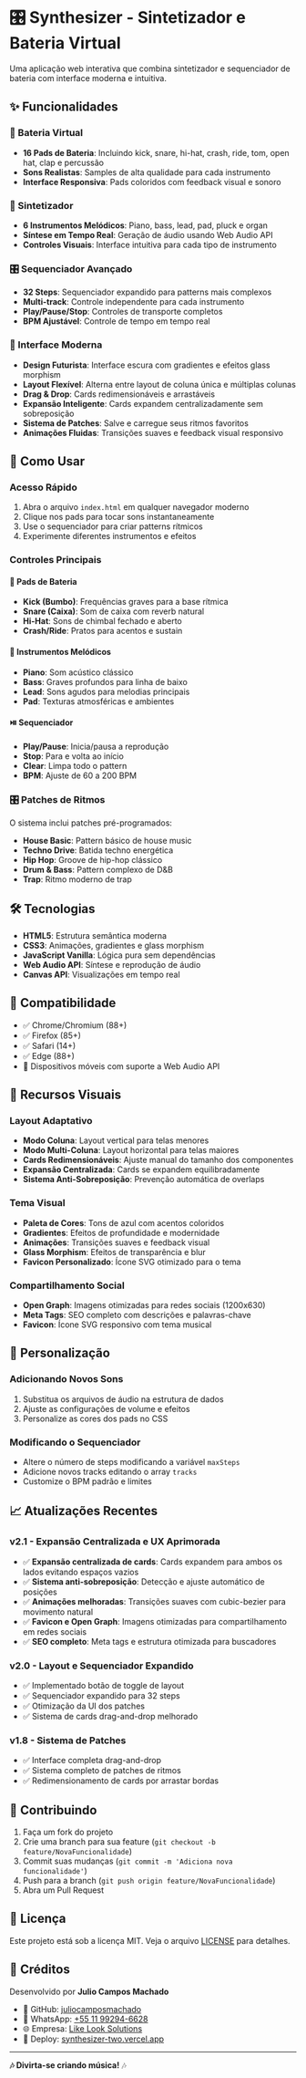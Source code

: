 # 🎛️ Synthesizer - Sintetizador e Bateria Virtual

Uma aplicação web interativa que combina sintetizador e sequenciador de bateria com interface moderna e intuitiva.

## ✨ Funcionalidades

### 🥁 Bateria Virtual
- **16 Pads de Bateria**: Incluindo kick, snare, hi-hat, crash, ride, tom, open hat, clap e percussão
- **Sons Realistas**: Samples de alta qualidade para cada instrumento
- **Interface Responsiva**: Pads coloridos com feedback visual e sonoro

### 🎹 Sintetizador
- **6 Instrumentos Melódicos**: Piano, bass, lead, pad, pluck e organ
- **Síntese em Tempo Real**: Geração de áudio usando Web Audio API
- **Controles Visuais**: Interface intuitiva para cada tipo de instrumento

### 🎛️ Sequenciador Avançado
- **32 Steps**: Sequenciador expandido para patterns mais complexos
- **Multi-track**: Controle independente para cada instrumento
- **Play/Pause/Stop**: Controles de transporte completos
- **BPM Ajustável**: Controle de tempo em tempo real

### 🎨 Interface Moderna
- **Design Futurista**: Interface escura com gradientes e efeitos glass morphism
- **Layout Flexível**: Alterna entre layout de coluna única e múltiplas colunas
- **Drag & Drop**: Cards redimensionáveis e arrastáveis
- **Expansão Inteligente**: Cards expandem centralizadamente sem sobreposição
- **Sistema de Patches**: Salve e carregue seus ritmos favoritos
- **Animações Fluidas**: Transições suaves e feedback visual responsivo

## 🚀 Como Usar

### Acesso Rápido
1. Abra o arquivo `index.html` em qualquer navegador moderno
2. Clique nos pads para tocar sons instantaneamente
3. Use o sequenciador para criar patterns rítmicos
4. Experimente diferentes instrumentos e efeitos

### Controles Principais

#### 🎵 Pads de Bateria
- **Kick (Bumbo)**: Frequências graves para a base rítmica
- **Snare (Caixa)**: Som de caixa com reverb natural
- **Hi-Hat**: Sons de chimbal fechado e aberto
- **Crash/Ride**: Pratos para acentos e sustain

#### 🎹 Instrumentos Melódicos
- **Piano**: Som acústico clássico
- **Bass**: Graves profundos para linha de baixo
- **Lead**: Sons agudos para melodias principais
- **Pad**: Texturas atmosféricas e ambientes

#### ⏯️ Sequenciador
- **Play/Pause**: Inicia/pausa a reprodução
- **Stop**: Para e volta ao início
- **Clear**: Limpa todo o pattern
- **BPM**: Ajuste de 60 a 200 BPM

### 🎛️ Patches de Ritmos
O sistema inclui patches pré-programados:
- **House Basic**: Pattern básico de house music
- **Techno Drive**: Batida techno energética  
- **Hip Hop**: Groove de hip-hop clássico
- **Drum & Bass**: Pattern complexo de D&B
- **Trap**: Ritmo moderno de trap

## 🛠️ Tecnologias

- **HTML5**: Estrutura semântica moderna
- **CSS3**: Animações, gradientes e glass morphism
- **JavaScript Vanilla**: Lógica pura sem dependências
- **Web Audio API**: Síntese e reprodução de áudio
- **Canvas API**: Visualizações em tempo real

## 📱 Compatibilidade

- ✅ Chrome/Chromium (88+)
- ✅ Firefox (85+)
- ✅ Safari (14+)
- ✅ Edge (88+)
- 📱 Dispositivos móveis com suporte a Web Audio API

## 🎨 Recursos Visuais

### Layout Adaptativo
- **Modo Coluna**: Layout vertical para telas menores
- **Modo Multi-Coluna**: Layout horizontal para telas maiores
- **Cards Redimensionáveis**: Ajuste manual do tamanho dos componentes
- **Expansão Centralizada**: Cards se expandem equilibradamente
- **Sistema Anti-Sobreposição**: Prevenção automática de overlaps

### Tema Visual
- **Paleta de Cores**: Tons de azul com acentos coloridos
- **Gradientes**: Efeitos de profundidade e modernidade
- **Animações**: Transições suaves e feedback visual
- **Glass Morphism**: Efeitos de transparência e blur
- **Favicon Personalizado**: Ícone SVG otimizado para o tema

### Compartilhamento Social
- **Open Graph**: Imagens otimizadas para redes sociais (1200x630)
- **Meta Tags**: SEO completo com descrições e palavras-chave
- **Favicon**: Ícone SVG responsivo com tema musical

## 🔧 Personalização

### Adicionando Novos Sons
1. Substitua os arquivos de áudio na estrutura de dados
2. Ajuste as configurações de volume e efeitos
3. Personalize as cores dos pads no CSS

### Modificando o Sequenciador
- Altere o número de steps modificando a variável `maxSteps`
- Adicione novos tracks editando o array `tracks`
- Customize o BPM padrão e limites

## 📈 Atualizações Recentes

### v2.1 - Expansão Centralizada e UX Aprimorada
- ✅ **Expansão centralizada de cards**: Cards expandem para ambos os lados evitando espaços vazios
- ✅ **Sistema anti-sobreposição**: Detecção e ajuste automático de posições
- ✅ **Animações melhoradas**: Transições suaves com cubic-bezier para movimento natural
- ✅ **Favicon e Open Graph**: Imagens otimizadas para compartilhamento em redes sociais
- ✅ **SEO completo**: Meta tags e estrutura otimizada para buscadores

### v2.0 - Layout e Sequenciador Expandido
- ✅ Implementado botão de toggle de layout
- ✅ Sequenciador expandido para 32 steps
- ✅ Otimização da UI dos patches
- ✅ Sistema de cards drag-and-drop melhorado

### v1.8 - Sistema de Patches
- ✅ Interface completa drag-and-drop
- ✅ Sistema completo de patches de ritmos
- ✅ Redimensionamento de cards por arrastar bordas

## 🤝 Contribuindo

1. Faça um fork do projeto
2. Crie uma branch para sua feature (`git checkout -b feature/NovaFuncionalidade`)
3. Commit suas mudanças (`git commit -m 'Adiciona nova funcionalidade'`)
4. Push para a branch (`git push origin feature/NovaFuncionalidade`)
5. Abra um Pull Request

## 📄 Licença

Este projeto está sob a licença MIT. Veja o arquivo [LICENSE](LICENSE) para detalhes.

## 🎵 Créditos

Desenvolvido por **Julio Campos Machado**
- 📧 GitHub: [juliocamposmachado](https://github.com/juliocamposmachado)
- 📱 WhatsApp: [+55 11 99294-6628](https://wa.me/5511992946628)
- 🌐 Empresa: [Like Look Solutions](https://likelook.wixsite.com/solutions)
- 🚀 Deploy: [synthesizer-two.vercel.app](https://synthesizer-two.vercel.app)

---

**🎶 Divirta-se criando música!** 🎶
